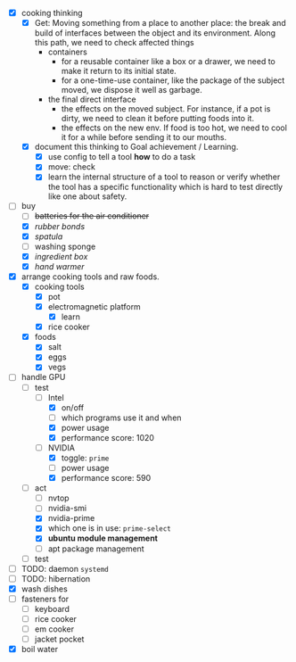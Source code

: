 - [x] cooking thinking
    - [x] Get: Moving something from a place to another place: the break and build of interfaces between the object and its environment. Along this path, we need to check affected things
        - containers
            - for a reusable container like a box or a drawer, we need to make it return to its initial state.
            - for a one-time-use container, like the package of the subject moved, we dispose it well as garbage.
        - the final direct interface
            - the effects on the moved subject. For instance, if a pot is dirty, we need to clean it before putting foods into it.
            - the effects on the new env. If food is too hot, we need to cool it for a while before sending it to our mouths.
    - [x] document this thinking to Goal achievement / Learning.
        - [x] use config to tell a tool **how** to do a task
        - [x] move: check
        - [x] learn the internal structure of a tool to reason or verify whether the tool has a specific functionality which is hard to test directly like one about safety. 
- [ ] buy
    - [ ] ~~batteries for the air conditioner~~
    - [x] *rubber bonds*
    - [x] *spatula*
    - [ ] washing sponge
    - [x] *ingredient box*
    - [x] *hand warmer*
- [x] arrange cooking tools and raw foods.
    - [x] cooking tools
        - [x] pot
        - [x] electromagnetic platform
            - [x] learn
        - [x] rice cooker
    - [x] foods
        - [x] salt
        - [x] eggs
        - [x] vegs
- [ ] handle GPU
    - [ ] test
        - [ ] Intel
            - [x] on/off
            - [ ] which programs use it and when
            - [x] power usage
            - [x] performance score: 1020
        - [ ] NVIDIA
            - [x] toggle: `prime`
            - [ ] power usage
            - [x] performance score: 590
    - [ ] act
        - [ ] nvtop
        - [ ] nvidia-smi
        - [x] nvidia-prime
        - [x] which one is in use: `prime-select`
        - [x] **ubuntu module management**
        - [ ] apt package management
    - [ ] test
- [ ] TODO: daemon `systemd`
- [ ] TODO: hibernation
- [x] wash dishes
- [ ] fasteners for
    - [ ] keyboard
    - [ ] rice cooker
    - [ ] em cooker
    - [ ] jacket pocket
- [x] boil water
